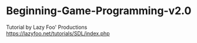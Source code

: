 # Beginning-Game-Programming-v2.0
Tutorial by Lazy Foo' Productions
https://lazyfoo.net/tutorials/SDL/index.php
